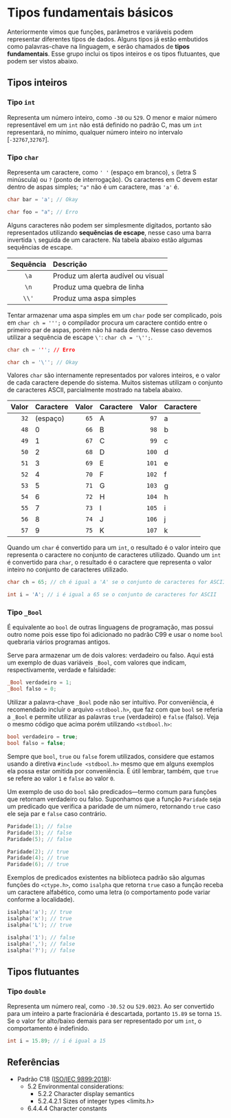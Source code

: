 # Tipos fundamentais básicos

Anteriormente vimos que funções, parâmetros e variáveis podem representar
diferentes tipos de dados. Alguns tipos já estão embutidos como palavras-chave
na linguagem, e serão chamados de **tipos fundamentais**. Esse grupo inclui os
tipos inteiros e os tipos flutuantes, que podem ser vistos abaixo.

## Tipos inteiros

### Tipo `int`

Representa um número inteiro, como `-30` ou `529`. O menor e maior número
representável em um `int` não está definido no padrão C, mas um `int`
representará, no mínimo, qualquer número inteiro no intervalo
[`-32767`,`32767`].

### Tipo `char`

Representa um caractere, como `' '` (espaço em branco), `s` (letra S minúscula)
ou `?` (ponto de interrogação). Os caracteres em C devem estar dentro de aspas
simples; `"a"` não é um caractere, mas `'a'` é.

```c
char bar = 'a'; // Okay

char foo = "a"; // Erro
```

Alguns caracteres não podem ser simplesmente digitados, portanto são
representados utilizando **sequências de escape**, nesse caso uma barra
invertida `\` seguida de um caractere. Na tabela abaixo estão algumas sequências
de escape.

| Sequência | Descrição                          |
| :-------: | :--------------------------------- |
|   `\a`    | Produz um alerta audível ou visual |
|   `\n`    | Produz uma quebra de linha         |
|   `\\'`   | Produz uma aspa simples            |

Tentar armazenar uma aspa simples em um `char` pode ser complicado, pois em
`char ch = ''';` o compilador procura um caractere contido entre o primeiro par
de aspas, porém não há nada dentro. Nesse caso devemos utilizar a sequência de
escape `\'`: `char ch = '\'';`.

```c
char ch = '''; // Erro

char ch = '\''; // Okay
```

Valores `char` são internamente representados por valores inteiros, e o valor de
cada caractere depende do sistema. Muitos sistemas utilizam o conjunto de
caracteres ASCII, parcialmente mostrado na tabela abaixo.

| Valor | Caractere | Valor | Caractere | Valor | Caractere |
| ----: | :-------- | ----: | :-------- | ----: | :-------- |
|  `32` | (espaço)  |  `65` | A         |  `97` | a         |
|  `48` | 0         |  `66` | B         |  `98` | b         |
|  `49` | 1         |  `67` | C         |  `99` | c         |
|  `50` | 2         |  `68` | D         | `100` | d         |
|  `51` | 3         |  `69` | E         | `101` | e         |
|  `52` | 4         |  `70` | F         | `102` | f         |
|  `53` | 5         |  `71` | G         | `103` | g         |
|  `54` | 6         |  `72` | H         | `104` | h         |
|  `55` | 7         |  `73` | I         | `105` | i         |
|  `56` | 8         |  `74` | J         | `106` | j         |
|  `57` | 9         |  `75` | K         | `107` | k         |

Quando um `char` é convertido para um `int`, o resultado é o valor inteiro que
representa o caractere no conjunto de caracteres utilizado. Quando um `int` é
convertido para `char`, o resultado é o caractere que representa o valor inteiro
no conjunto de caracteres utilizado.

```c
char ch = 65; // ch é igual a 'A' se o conjunto de caracteres for ASCII

int i = 'A'; // i é igual a 65 se o conjunto de caracteres for ASCII
```

### Tipo `_Bool`

É equivalente ao `bool` de outras linguagens de programação, mas possui outro
nome pois esse tipo foi adicionado no padrão C99 e usar o nome `bool` quebraria
vários programas antigos.

Serve para armazenar um de dois valores: verdadeiro ou falso. Aqui está um
exemplo de duas variáveis `_Bool`, com valores que indicam, respectivamente,
verdade e falsidade:

```c
_Bool verdadeiro = 1;
_Bool falso = 0;
```

Utilizar a palavra-chave `_Bool` pode não ser intuitivo. Por conveniência, é
recomendado incluir o arquivo `<stdbool.h>`, que faz com que `bool` se referia a
`_Bool` e permite utilizar as palavras `true` (verdadeiro) e `false` (falso).
Veja o mesmo código que acima porém utilizando `<stdbool.h>`:

```c
bool verdadeiro = true;
bool falso = false;
```

Sempre que `bool`, `true` ou `false` forem utilizados, considere que estamos
usando a diretiva `#include <stdbool.h>` mesmo que em alguns exemplos ela possa
estar omitida por conveniência. É útil lembrar, também, que `true` se refere ao
valor `1` e `false` ao valor `0`.

Um exemplo de uso do `bool` são predicados—termo comum para funções que retornam
verdadeiro ou falso. Suponhamos que a função `Paridade` seja um predicado que
verifica a paridade de um número, retornando `true` caso ele seja par e `false`
caso contrário.

```c
Paridade(1); // false
Paridade(3); // false
Paridade(5); // false

Paridade(2); // true
Paridade(4); // true
Paridade(6); // true
```

Exemplos de predicados existentes na biblioteca padrão são algumas funções do
`<ctype.h>`, como `isalpha` que retorna `true` caso a função receba um caractere
alfabético, como uma letra (o comportamento pode variar conforme a localidade).

```c
isalpha('a'); // true
isalpha('x'); // true
isalpha('L'); // true

isalpha('1'); // false
isalpha(','); // false
isalpha('?'); // false
```

## Tipos flutuantes

### Tipo `double`

Representa um número real, como `-30.52` ou `529.0023`. Ao ser convertido para
um inteiro a parte fracionária é descartada, portanto `15.89` se torna `15`. Se
o valor for alto/baixo demais para ser representado por um `int`, o
comportamento é indefinido.

```c
int i = 15.89; // i é igual a 15
```

## Referências

- Padrão C18 ([ISO/IEC 9899:2018](https://www.iso.org/standard/74528.html)):
  - 5.2 Environmental considerations:
    <!-- Sequências de escape para caracteres não gráficos -->
    - 5.2.2 Character display semantics
    <!-- O tamanho de um int -->
    - 5.2.4.2.1 Sizes of integer types <limits.h>
    <!-- Sequência de escape \' -->
  - 6.4.4.4 Character constants
